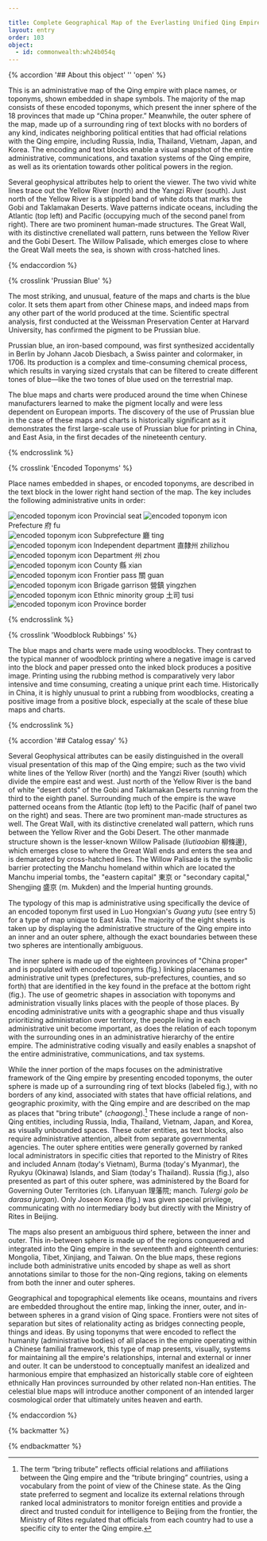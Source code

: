 ```yaml
---

title: Complete Geographical Map of the Everlasting Unified Qing Empire 
layout: entry
order: 103
object:
  - id: commonwealth:wh24b054q
---
```


{% accordion '## About this object' '' 'open' %}

This is an administrative map of the Qing empire with place names, or toponyms, shown embedded in shape symbols. The majority of the map consists of these encoded toponyms, which present the inner sphere of the 18 provinces that made up “China proper.” Meanwhile, the outer sphere of the map, made up of a surrounding ring of text blocks with no borders of any kind, indicates neighboring political entities that had official relations with the Qing empire, including Russia, India, Thailand, Vietnam, Japan, and Korea. The encoding and text blocks enable a visual snapshot of the entire administrative, communications, and taxation systems of the Qing empire, as well as its orientation towards other political powers in the region.

Several geophysical attributes help to orient the viewer. The two vivid white lines trace out the Yellow River (north) and the Yangzi River (south). Just north of the Yellow River is a stippled band of white dots that marks the Gobi and Taklamakan Deserts. Wave patterns indicate oceans, including the Atlantic (top left) and Pacific (occupying much of the second panel from right). There are two prominent human-made structures. The Great Wall, with its distinctive crenellated wall pattern, runs between the Yellow River and the Gobi Desert. The Willow Palisade, which emerges close to where the Great Wall meets the sea, is shown with cross-hatched lines.

{% endaccordion %}

{% crosslink 'Prussian Blue' %}

The most striking, and unusual, feature of the maps and charts is the blue color. It sets them apart from other Chinese maps, and indeed maps from any other part of the world produced at the time. Scientific spectral analysis, first conducted at the Weissman Preservation Center at Harvard University, has confirmed the pigment to be Prussian blue.

Prussian blue, an iron-based compound, was first synthesized accidentally in Berlin by Johann Jacob Diesbach, a Swiss painter and colormaker, in 1706. Its production is a complex and time-consuming chemical process, which results in varying sized crystals that can be filtered to create different tones of blue—like the two tones of blue used on the terrestrial map.

The blue maps and charts were produced around the time when Chinese manufacturers learned to make the pigment locally and were less dependent on European imports. The discovery of the use of Prussian blue in the case of these maps and charts is historically significant as it demonstrates the first large-scale use of Prussian blue for printing in China, and East Asia, in the first decades of the nineteenth century.

{% endcrosslink %}

{% crosslink 'Encoded Toponyms' %}

Place names embedded in shapes, or encoded toponyms, are described in the text block in the lower right hand section of the map. The key includes the following administrative units in order:



<div class="encoded-toponym-block">

<img src="/_assets/images/figures/encoded-toponyms/map/provincial-seat.png" alt="encoded toponym icon" /> Provincial seat
<img src="/_assets/images/figures/encoded-toponyms/map/prefecture.png" alt="encoded toponym icon" /> Prefecture <span class="inline-characters chinese-characters">府</span><span class="inline-characters romanization-characters"> fu</span>  
<img src="/_assets/images/figures/encoded-toponyms/map/subprefecture.png" alt="encoded toponym icon" /> Subprefecture <span class="inline-characters chinese-characters">廳</span><span class="inline-characters romanization-characters"> ting</span>  
<img src="/_assets/images/figures/encoded-toponyms/map/independent-department.png" alt="encoded toponym icon" /> Independent department <span class="inline-characters chinese-characters">直隸州</span><span class="inline-characters romanization-characters"> zhilizhou</span>  
<img src="/_assets/images/figures/encoded-toponyms/map/department.png" alt="encoded toponym icon" /> Department <span class="inline-characters chinese-characters">州</span><span class="inline-characters romanization-characters"> zhou</span>  
<img src="/_assets/images/figures/encoded-toponyms/map/county.png" alt="encoded toponym icon" /> County <span class="inline-characters chinese-characters">縣</span><span class="inline-characters romanization-characters"> xian</span>  
<img src="/_assets/images/figures/encoded-toponyms/map/frontier-pass.png" alt="encoded toponym icon" /> Frontier pass <span class="inline-characters chinese-characters">關</span><span class="inline-characters romanization-characters"> guan</span>  
<img src="/_assets/images/figures/encoded-toponyms/map/brigade-garrison.png" alt="encoded toponym icon" /> Brigade garrison <span class="inline-characters chinese-characters">營鎮</span><span class="inline-characters romanization-characters"> yingzhen</span>  
<img src="/_assets/images/figures/encoded-toponyms/map/ethnic-minority-group.png" alt="encoded toponym icon" /> Ethnic minority group <span class="inline-characters chinese-characters">土司</span><span class="inline-characters romanization-characters"> tusi</span>  
<img src="/_assets/images/figures/encoded-toponyms/map/province-border.png" alt="encoded toponym icon" /> Province border

</div>

{% endcrosslink %}

{% crosslink 'Woodblock Rubbings' %}

The blue maps and charts were made using woodblocks. They contrast to the typical manner of woodblock printing where a negative image is carved into the block and paper pressed onto the inked block produces a positive image. Printing using the rubbing method is comparatively very labor intensive and time consuming, creating a unique print each time. Historically in China, it is highly unusual to print a rubbing from woodblocks, creating a positive image from a positive block, especially at the scale of these blue maps and charts.

{% endcrosslink %}



{% accordion '## Catalog essay' %}

Several Geophysical attributes can be easily distinguished in the overall visual presentation of this map of the Qing empire; such as the two vivid white lines of the Yellow River (north) and the Yangzi River (south) which divide the empire east and west. Just north of the Yellow River is the band of white "desert dots" of the Gobi and Taklamakan Deserts running from the third to the eighth panel. Surrounding much of the empire is the wave patterned oceans from the Atlantic (top left) to the Pacific (half of panel two on the right) and seas. There are two prominent man-made structures as well. The Great Wall, with its distinctive crenelated wall pattern, which runs between the Yellow River and the Gobi Desert. The other manmade structure shown is the lesser-known Willow Palisade (*liutiaobian* <span class="inline-characters chinese-characters">柳條邊</span>), which emerges close to where the Great Wall ends and enters the sea and is demarcated by cross-hatched lines. The Willow Palisade is the symbolic barrier protecting the Manchu homeland within which are located the Manchu imperial tombs, the "eastern capital" <span class="inline-characters chinese-characters">東京</span> or "secondary capital," Shengjing <span class="inline-characters chinese-characters">盛京</span> (m. Mukden) and the Imperial hunting grounds.

The typology of this map is administrative using specifically the device of an encoded toponym first used in Luo Hongxian's *Guang yutu* (see entry 5) for a type of map unique to East Asia. The majority of the eight sheets is taken up by displaying the administrative structure of the Qing empire into an inner and an outer sphere, although the exact boundaries between these two spheres are intentionally ambiguous.

The inner sphere is made up of the eighteen provinces of "China proper" and is populated with encoded toponyms (fig.) linking placenames to administrative unit types (prefectures, sub-prefectures, counties, and so forth) that are identified in the key found in the preface at the bottom right (fig.). The use of geometric shapes in association with toponyms and administration visually links places with the people of those places. By encoding administrative units with a geographic shape and thus visually prioritizing administration over territory, the people living in each administrative unit become important, as does the relation of each toponym with the surrounding ones in an administrative hierarchy of the entire empire. The administrative coding visually and easily enables a snapshot of the entire administrative, communications, and tax systems.

While the inner portion of the maps focuses on the administrative framework of the Qing empire by presenting encoded toponyms, the outer sphere is made up of a surrounding ring of text blocks (labeled fig.), with no borders of any kind, associated with states that have official relations, and geographic proximity, with the Qing empire and are described on the map as places that "bring tribute" (*chaogong*).[^1] These include a range of non-Qing entities, including Russia, India, Thailand, Vietnam, Japan, and Korea, as visually unbounded spaces. These outer entities, as text blocks, also require administrative attention, albeit from separate governmental agencies. The outer sphere entities were generally governed by ranked local administrators in specific cities that reported to the Ministry of Rites and included Annam (today's Vietnam), Burma (today's Myanmar), the Ryukyu (Okinawa) Islands, and Siam (today's Thailand). Russia (fig.), also presented as part of this outer sphere, was administered by the Board for Governing Outer Territories (ch. Lifanyuan <span class="inline-characters chinese-characters">理藩院</span>; manch. *Tulergi golo be darasa jurgan*). Only Joseon Korea (fig.) was given special privilege, communicating with no intermediary body but directly with the Ministry of Rites in Beijing.

The maps also present an ambiguous third sphere, between the inner and outer. This in-between sphere is made up of the regions conquered and integrated into the Qing empire in the seventeenth and eighteenth centuries: Mongolia, Tibet, Xinjiang, and Taiwan. On the blue maps, these regions include both administrative units encoded by shape as well as short annotations similar to those for the non-Qing regions, taking on elements from both the inner and outer spheres.

Geographical and topographical elements like oceans, mountains and rivers are embedded throughout the entire map, linking the inner, outer, and in-between spheres in a grand vision of Qing space. Frontiers were not sites of separation but sites of relationality acting as bridges connecting people, things and ideas. By using toponyms that were encoded to reflect the humanity (administrative bodies) of all places in the empire operating within a Chinese familial framework, this type of map presents, visually, systems for maintaining all the empire's relationships, internal and external or inner and outer. It can be understood to conceptually manifest an idealized and harmonious empire that emphasized an historically stable core of eighteen ethnically Han provinces surrounded by other related non-Han entities. The celestial blue maps will introduce another component of an intended larger cosmological order that ultimately unites heaven and earth.

[^1]: The term “bring tribute” reflects official relations and affiliations between the Qing empire and the “tribute bringing” countries, using a vocabulary from the point of view of the Chinese state. As the Qing state preferred to segment and localize its external relations through ranked local administrators to monitor foreign entities and provide a direct and trusted conduit for intelligence to Beijing from the frontier, the Ministry of Rites regulated that officials from each country had to use a specific city to enter the Qing empire.


{% endaccordion %}


{% backmatter %}


{% endbackmatter %}

